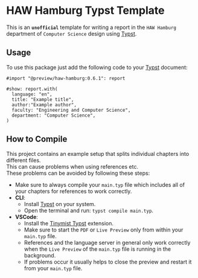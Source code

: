 # HAW Hamburg Typst Template

This is an **`unofficial`** template for writing a report in the `HAW Hamburg` department of `Computer Science` design using [Typst](https://github.com/typst/typst).

## Usage

To use this package just add the following code to your [Typst](https://github.com/typst/typst) document:

```typst
#import "@preview/haw-hamburg:0.6.1": report

#show: report.with(
  language: "en",
  title: "Example title",
  author:"Example author",
  faculty: "Engineering and Computer Science",
  department: "Computer Science",
)
```

## How to Compile

This project contains an example setup that splits individual chapters into different files.\
This can cause problems when using references etc.\
These problems can be avoided by following these steps:

- Make sure to always compile your `main.typ` file which includes all of your chapters for references to work correctly.
- **CLI**:
  - Install [Typst](https://github.com/typst/typst) on your system.
  - Open the terminal and run: `typst compile main.typ`.
- **VSCode**:
  - Install the [Tinymist Typst](https://marketplace.visualstudio.com/items?itemName=myriad-dreamin.tinymist) extension.
  - Make sure to start the `PDF` or `Live Preview` only from within your `main.typ` file.
  - References and the language server in general only work correctly when the `Live Preview` of the `main.typ` file is running in the background.
  - If problems occur it usually helps to close the preview and restart it from your `main.typ` file.
